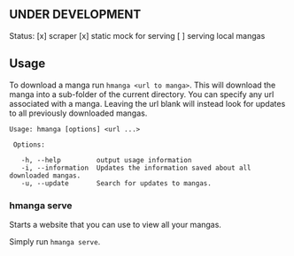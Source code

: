 ## UNDER DEVELOPMENT

Status:
[x] scraper
[x] static mock for serving
[ ] serving local mangas

## Usage

To download a manga run `hmanga <url to manga>`. This will download the manga into a sub-folder of the current directory. You can specify any url associated with a manga. Leaving the url blank will instead look for updates to all previously downloaded mangas.

```
Usage: hmanga [options] <url ...>

 Options:

   -h, --help         output usage information
   -i, --information  Updates the information saved about all downloaded mangas.
   -u, --update       Search for updates to mangas.
 ```

### hmanga serve

Starts a website that you can use to view all your mangas.

Simply run `hmanga serve`.
